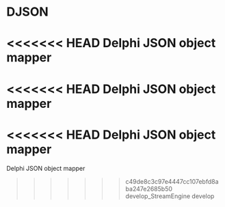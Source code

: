 # DJSON
<<<<<<< HEAD
Delphi JSON  object mapper
=======
<<<<<<< HEAD
Delphi JSON  object mapper
=======
<<<<<<< HEAD
Delphi JSON object mapper
=======
Delphi JSON  object mapper
>>>>>>> c49de8c3c97e4447cc107ebfd8aba247e2685b50
>>>>>>> develop_StreamEngine
>>>>>>> develop
